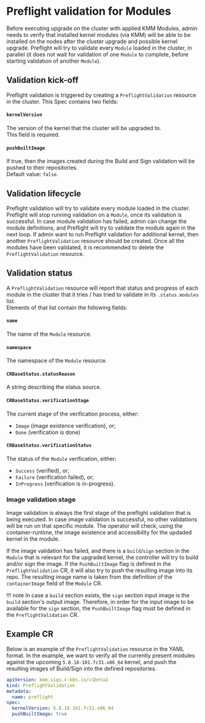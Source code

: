 # Preflight validation for Modules

Before executing upgrade on the cluster with applied KMM Modules, admin needs to verify that installed kernel modules
(via KMM) will be able to be installed on the nodes after the cluster upgrade and possible kernel upgrade. 
Preflight will try to validate every `Module` loaded in the cluster, in parallel (it does not wait for validation of one
`Module` to complete, before starting validation of another `Module`).

## Validation kick-off

Preflight validation is triggered by creating a `PreflightValidation` resource in the cluster. This Spec contains two
fields:

#### `kernelVersion`

The version of the kernel that the cluster will be upgraded to.  
This field is required.

#### `pushBuiltImage`

If true, then the images created during the Build and Sign validation will be pushed to their repositories.  
Default value: `false`.

## Validation lifecycle

Preflight validation will try to validate every module loaded in the cluster. Preflight will stop running validation on
a `Module`, once its validation is successful.
In case module validation has failed, admin can change the module definitions, and Preflight will try to validate the
module again in the next loop.
If admin want to run Preflight validation for additional kernel, then another `PreflightValidation` resource should be
created.
Once all the modules have been validated, it is recommended to delete the `PreflightValidation` resource.

## Validation status

A `PreflightValidation` resource will report that status and progress of each module in the cluster that it tries / has
tried to validate in its `.status.modules` list.  
Elements of that list contain the following fields:

#### `name`

The name of the `Module` resource.

#### `namespace`

The namespace of the `Module` resource.

#### `CRBaseStatus.statusReason`

A string describing the status source.

#### `CRBaseStatus.verificationStage`

The current stage of the verification process, either:

- `Image` (image existence verification), or;
- `Done` (verification is done)

#### `CRBaseStatus.verificationStatus`

The status of the `Module` verification, either:

- `Success` (verified), or;
- `Failure` (verification failed), or;
- `InProgress` (verification is in-progress).

### Image validation stage

Image validation is always the first stage of the preflight validation that is being executed.
In case image validation is successful, no other validations will be run on that specific module.
The operator will check, using the container-runtime, the image existence and accessibility for the updaded kernel in the module.

If the image validation has failed, and there is a `build`/`sign` section in the `Module` that is relevant for the upgraded kernel,
the controller will try to build and/or sign the image.
If the `PushBuiltImage` flag is defined in the `PreflightValidation` CR, it will also try to push the resulting image
into its repo.
The resulting image name is taken from the definition of the `containerImage` field of the `Module` CR.

!!! note
    In case a `build` section exists, the `sign` section input image is the `build` section's output image.
    Therefore, in order for the input image to be available for the `sign` section, the `PushBuiltImage` flag must be
    defined in the `PreflightValidation` CR.

## Example CR
Below is an example of the `PreflightValidation` resource in the YAML format.
In the example, we want to verify all the currently present modules against the upcoming `5.8.18-101.fc31.x86_64`
kernel, and push the resulting images of Build/Sign into the defined repositories.
```yaml
apiVersion: kmm.sigs.x-k8s.io/v1beta2
kind: PreflightValidation
metadata:
  name: preflight
spec:
  kernelVersion: 5.8.18-101.fc31.x86_64
  pushBuiltImage: true
```
